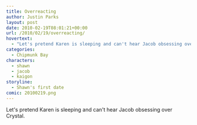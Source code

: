 ```yaml
---
title: Overreacting
author: Justin Parks
layout: post
date: 2010-02-19T08:01:21+00:00
url: /2010/02/19/overreacting/
hovertext:
  - "Let's pretend Karen is sleeping and can't hear Jacob obsessing over Crystal."
categories:
  - Chipmunk Bay
characters:
  - shawn
  - jacob
  - kaigon
storyline:
  - Shawn's first date
comic: 20100219.png 
---
```

Let's pretend Karen is sleeping and can't hear Jacob obsessing over Crystal.